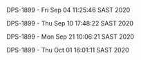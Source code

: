DPS-1899 - Fri Sep 04 11:25:46 SAST 2020

DPS-1899 - Thu Sep 10 17:48:22 SAST 2020

DPS-1899 - Mon Sep 21 10:06:21 SAST 2020

DPS-1899 - Thu Oct 01 16:01:11 SAST 2020